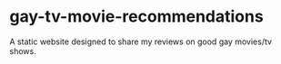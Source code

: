 # gay-tv-movie-recommendations
A static website designed to share my reviews on good gay movies/tv shows. 
